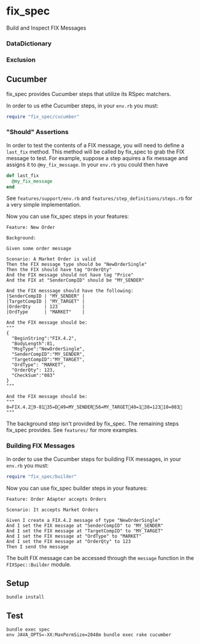 fix_spec
========

Build and Inspect FIX Messages


### DataDictionary
### Exclusion


Cucumber
--------

fix_spec provides Cucumber steps that utilize its RSpec matchers.

In order to us ethe Cucumber steps, in your `env.rb` you must:

```ruby
require "fix_spec/cucumber"
```

### "Should" Assertions

In order to test the contents of a FIX message, you will need to define a `last_fix` method.  This method will be called by fix_spec to grab the FIX message to test. For example, suppose a step aquires a fix message and assigns it to `@my_fix_message`.  In your `env.rb` you could then have

```ruby
def last_fix
  @my_fix_message
end
```

See `features/support/env.rb` and `features/step_definitions/steps.rb` for a very simple implementation.

Now you can use fix_spec steps in your features:

```cucumber
Feature: New Order

Background:

Given some order message

Scenario: A Market Order is valid
Then the FIX message type should be "NewOrderSingle"
Then the FIX should have tag "OrderQty"
And the FIX message should not have tag "Price"
And the FIX at "SenderCompID" should be "MY_SENDER"

And the FIX messsage should have the following:
|SenderCompID | "MY_SENDER" |
|TargetCompID | "MY_TARGET" |
|OrderQty     | 123         |
|OrdType      | "MARKET"    |

And the FIX message should be:
"""
{
  "BeginString":"FIX.4.2",
  "BodyLength":81,
  "MsgType":"NewOrderSingle",
  "SenderCompID":"MY_SENDER",
  "TargetCompID":"MY_TARGET",
  "OrdType": "MARKET",
  "OrderQty": 123,
  "CheckSum":"083"
}
"""

And the FIX message should be:
"""
8=FIX.4.29-8135=D49=MY_SENDER56=MY_TARGET40=138=12310=083
"""
```

The background step isn't provided by fix_spec.  The remaining steps fix_spec provides. See `features/` for more examples.


### Building FIX Messages

In order to use the Cucumber steps for building FIX messages, in your `env.rb` you must:

```ruby
require "fix_spec/builder"
```
Now you can use fix_spec builder steps in your features:

```cucumber
Feature: Order Adapter accepts Orders

Scenario: It accepts Market Orders

Given I create a FIX.4.2 message of type "NewOrderSingle" 
And I set the FIX message at "SenderCompID" to "MY_SENDER"
And I set the FIX message at "TargetCompID" to "MY_TARGET"
And I set the FIX message at "OrdType" to "MARKET"
And I set the FIX message at "OrderQty" to 123
Then I send the message
```

The built FIX message can be accessed through the `message` function in the ```FIXSpec::Builder``` module.


Setup
-----

    bundle install

Test
----

    bundle exec spec
    env JAVA_OPTS=-XX:MaxPermSize=2048m bundle exec rake cucumber
